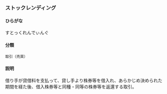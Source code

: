 <div style="display:none;">

## [あ行](securities-terms?id=あ行)
## [か行](securities-terms?id=か行)
## [さ行](securities-terms?id=さ行)

</div>

### ストックレンディング

#### ひらがな

すとっくれんでぃんぐ

#### 分類

`取引（売買）`

#### 説明

借り手が貸借料を支払って、貸し手より株券等を借入れ、あらかじめ決められた期間を経た後、借入株券等と同種・同等の株券等を返還する取引。

<div style="display:none;">

## [た行](securities-terms?id=た行)
## [な行](securities-terms?id=な行)
## [は行](securities-terms?id=は行)
## [ま行](securities-terms?id=ま行)
## [や行](securities-terms?id=や行)
## [ら行](securities-terms?id=ら行)
## [わ行](securities-terms?id=わ行)
## [英数字・記号](securities-terms?id=英数字・記号)

</div>

